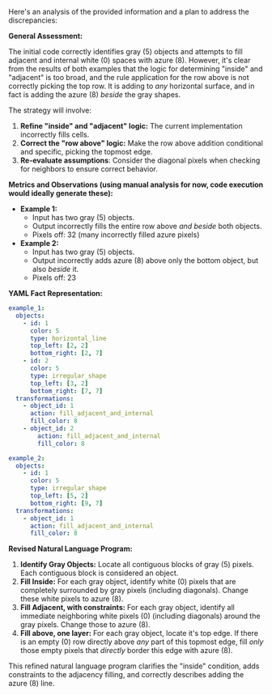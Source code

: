 Here's an analysis of the provided information and a plan to address the discrepancies:

**General Assessment:**

The initial code correctly identifies gray (5) objects and attempts to fill adjacent and internal white (0) spaces with azure (8). However, it's clear from the results of both examples that the logic for determining "inside" and "adjacent" is too broad, and the rule application for the row above is not correctly picking the top row. It is adding to *any* horizontal surface, and in fact is adding the azure (8) *beside* the gray shapes.

The strategy will involve:

1.  **Refine "inside" and "adjacent" logic:** The current implementation incorrectly fills cells.
2.  **Correct the "row above" logic:** Make the row above addition conditional and specific, picking the topmost edge.
3.  **Re-evaluate assumptions**: Consider the diagonal pixels when checking for neighbors to ensure correct behavior.

**Metrics and Observations (using manual analysis for now, code execution would ideally generate these):**

*   **Example 1:**
    *   Input has two gray (5) objects.
    *   Output incorrectly fills the entire row above *and beside* both objects.
    *   Pixels off: 32 (many incorrectly filled azure pixels)
*   **Example 2:**
    *   Input has two gray (5) objects.
    *   Output incorrectly adds azure (8) above only the bottom object, but
        also *beside* it.
    *    Pixels off: 23

**YAML Fact Representation:**


```yaml
example_1:
  objects:
    - id: 1
      color: 5
      type: horizontal_line
      top_left: [2, 2]
      bottom_right: [2, 7]
    - id: 2
      color: 5
      type: irregular_shape
      top_left: [3, 2]
      bottom_right: [7, 7]
  transformations:
    - object_id: 1
      action: fill_adjacent_and_internal
      fill_color: 8
    - object_id: 2
        action: fill_adjacent_and_internal
        fill_color: 8

example_2:
  objects:
    - id: 1
      color: 5
      type: irregular_shape
      top_left: [5, 2]
      bottom_right: [9, 7]
  transformations:
    - object_id: 1
      action: fill_adjacent_and_internal
      fill_color: 8
```


**Revised Natural Language Program:**

1.  **Identify Gray Objects:** Locate all contiguous blocks of gray (5) pixels. Each contiguous block is considered an object.
2.  **Fill Inside:** For each gray object, identify white (0) pixels that are completely surrounded by gray pixels (including diagonals). Change these white pixels to azure (8).
3.  **Fill Adjacent, with constraints:** For each gray object, identify all immediate neighboring white pixels (0) (including diagonals) around the gray pixels. Change those to azure (8).
4. **Fill above, one layer:** For each gray object, locate it's top edge. If there is an empty (0) row directly above *any* part of this topmost edge, fill *only* those empty pixels that *directly* border this edge with azure (8).

This refined natural language program clarifies the "inside" condition, adds constraints to the adjacency filling, and correctly describes adding the azure (8) line.
